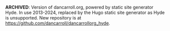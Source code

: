 **ARCHIVED**: Version of dancarroll.org, powered by static site generator Hyde. In use 2013-2024, replaced by the Hugo static site generator as Hyde
is unsupported. New repository is at https://github.com/dancarroll/dancarrollorg_hyde.
